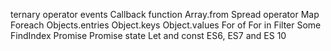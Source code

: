 ternary operator
events
Callback function
Array.from
Spread operator
Map
Foreach
Objects.entries
Object.keys
Object.values
For of
For in
Filter
Some
FindIndex
Promise
Promise state
Let and const
ES6, ES7 and ES 10